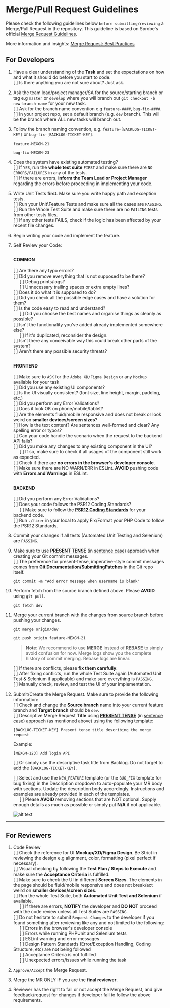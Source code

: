 # Merge/Pull Request Guidelines
Please check the following guidelines below `before submitting/reviewing` a Merge/Pull Request in the repository. This guideline is based on Sprobe's official [Merge Request Guidelines](https://portal.sprobe.ph/en/codingstandards/merge-request-guidelines).

More information and insights: [Merge Request: Best Practices](https://www.metridev.com/metrics/merge-request-best-practices-for-code-integration/)

## For Developers
1. Have a clear understanding of the **Task** and set the expectations on how and what it should do before you start to code.   
    [ ] Is there anything you are not sure about? Just ask.

2. Ask the team lead/project manager/SA for the source/starting branch or tag e.g `master` or `develop` where you will branch out `git checkout -b new-branch-name` for your new task.   
    [ ] Ask for the branch name convention e.g `feature-####`, `bug-fix-####`.  
    [ ] In your project repo, set a default branch (e.g. `dev` branch). This will be the branch where ALL new tasks will branch out.

3. Follow the branch naming convention, e.g. `feature-[BACKLOG-TICKET-KEY]` or `bug-fix-[BACKLOG-TICKET-KEY]`.
    ```
    feature-MEXGM-21
    ```

    ```
    bug-fix-MEXGM-23
    ```

4. Does the system have existing automated testing?    
    [ ] If `YES`, run the **whole test suite** `FIRST` and make sure there are `NO ERRORS/FAILURES` in any of the tests.    
    [ ] If there are errors, **inform the Team Lead or Project Manager** regarding the errors before proceeding in implementing your code.

5. Write Unit Tests **first**. Make sure you write happy path and exception tests.  
    [ ] Run your Unit\Feature Tests and make sure all the cases are `PASSING`.     
    [ ] Run the Whole Test Suite and make sure there are no `FAILING` tests from other tests files.   
    [ ] If any other tests FAILS, check if the logic has been affected by your recent file changes.     

6. Begin writing your code and implement the feature.

7. Self Review your Code:

    <strong style="font-size: 14px">COMMON</strong>
    - 

    [ ] Are there any typo errors?  
    [ ] Did you remove everything that is not supposed to be there?     
&nbsp;&nbsp;&nbsp;&nbsp;&nbsp;[ ] Debug prints/logs?    
&nbsp;&nbsp;&nbsp;&nbsp;&nbsp;[ ] Unnecessary trailing spaces or extra empty lines?     
    [ ] Does it do what it is supposed to do?   
    [ ] Did you check all the possible edge cases and have a solution for them?     
    [ ] Is the code easy to read and understand?    
&nbsp;&nbsp;&nbsp;&nbsp;&nbsp;[ ] Did you choose the best names and organise things as cleanly as possible?      
    [ ] Isn't the functionality you've added already implemented somewhere else?    
&nbsp;&nbsp;&nbsp;&nbsp;&nbsp;[ ] If it's duplicated, reconsider the design.     
    [ ] Isn't there any conceivable way this could break other parts of the system?     
    [ ] Aren't there any possible security threats?     

    <strong style="font-size: 14px">FRONTEND</strong>
    - 
    
    [ ] Make sure to `ASK` for the `Adobe XD/Figma Design` or any `Mockup` available for your task  
    [ ] Did you use any existing UI components?     
    [ ] Is the UI visually consistent? (font size, line height, margin, padding, etc.)    
    [ ] Did you perform any Error Validations?   
    [ ] Does it look OK on phone/mobile/tablet?     
    [ ] Are the elements fluid/mobile responsive and does not break or look weird on **smaller devices/screen sizes**?     
    [ ] How is the text content? Are sentences well-formed and clear? Any spelling error or typos?  
    [ ] Can your code handle the scenario when the request to the backend API fails?    
    [ ] Did you make any changes to any existing component in the UI?   
&nbsp;&nbsp;&nbsp;&nbsp;&nbsp;[ ] If so, make sure to check if all usages of the component still work as expected.    
    [ ] Check if there are **no errors in the browser's developer console**.    
    [ ] Make sure there are NO WARN/ERR in ESLint. **AVOID** pushing code with **Errors and Warnings** in ESLint.    

    <strong style="font-size: 14px">BACKEND</strong>
    - 
 
    [ ] Did you perform any Error Validations?   
    [ ] Does your code follows the PSR12 Coding Standards?      
&nbsp;&nbsp;&nbsp;&nbsp;&nbsp;[ ] Make sure to follow the <a href="https://www.php-fig.org/psr/psr-12/">**PSR12 Coding Standards**</a> for your backend code.   
    [ ] Run `./fixer` in your local to apply Fix/Format your PHP Code to follow the PSR12 Standards.    

8. Commit your changes if all tests (Automated Unit Testing and Selenium) are `PASSING`. 

9. Make sure to use <u>**PRESENT TENSE**</u> (in [sentence case](https://writer.com/blog/sentence-case/#:~:text=When%20you%20use%20sentence%20case,you%20would%20a%20regular%20sentence.)) approach when creating your Git commit messages.  
    [ ] The preference for present-tense, imperative-style commit messages comes from [**Git Documentation/SubmittingPatches**](https://git.kernel.org/pub/scm/git/git.git/tree/Documentation/SubmittingPatches?h=v2.36.1#n181) in the Git repo itself.

    ```
    git commit -m "Add error message when username is blank"
    ```

    

10. Perform fetch from the source branch defined above. Please <b>**AVOID**</b> using `git pull`.

    ```
    git fetch dev 
    ```

11. Merge your current branch with the changes from source branch before pushing your changes.

    ```
    git merge origin/dev
    ```
    ```
    git push origin feature-MEXGM-21
    ```

    > **Note**: We recommend to use **MERGE** instead of **REBASE** to simply avoid confusion for now. Merge logs show you the complete history of commit merging. Rebase logs are linear. 

    [ ] If there are conflicts, please **fix them carefully**.  
    [ ] After fixing conflicts, run the whole Test Suite again (Automated Unit Test & Selenium if applicable) and make sure everything is `PASSING`.  
    [ ] Manually check, review, and test the UI of your implementation.  

12. Submit/Create the Merge Request. Make sure to provide the following information:   
    [ ] Check and change the **Source branch** name into your current feature branch and **Target branch** should be `dev`.  
    [ ] Descriptive Merge Request **Title** using <u>**PRESENT TENSE**</u> (in [sentence case](https://writer.com/blog/sentence-case/#:~:text=When%20you%20use%20sentence%20case,you%20would%20a%20regular%20sentence.)) approach (as mentioned above) using the following template: 
    
    ```    
    [BACKLOG-TICKET-KEY] Present tense title describing the merge request
    ```
    Example:
    ```    
    [MEXGM-123] Add login API
    ```
    [ ] Or simply use the descriptive task title from Backlog. Do not forget to add the `[BACKLOG-TICKET-KEY]`.

    [ ] Select and use the `NEW_FEATURE` template (or the `BUG_FIX` template for bug fixing) in the Description dropdown to auto-populate your MR body with sections. Update the description body accordingly. Instructions and examples are already provided in each of the templates.    
&nbsp;&nbsp;&nbsp;&nbsp;&nbsp;[ ] Please **AVOID** removing sections that are NOT optional. Supply enough details as much as possible or simply put **N/A** if not applicable.

    ![alt text](.gitlab/image.png)

---

## For Reviewers

1. Code Review  
    [ ] Check the reference for UI **Mockup/XD/Figma Design**. Be Strict in reviewing the design e.g alignment, color, formatting (pixel perfect if necessary).     
    [ ] Visual checking by following the **Test Plan / Steps to Execute** and make sure the **Acceptance Criteria** is fulfilled.    
    [ ] Make sure to check the UI in different **Screen Sizes**. The elements in the page should be fluid/mobile responsive and does not break/act weird on **smaller devices/screen sizes**.   
    [ ] Run the whole Test Suite, both **Automated Unit Test and Selenium** if available.   
&nbsp;&nbsp;&nbsp;&nbsp;&nbsp;[ ] If there are errors, **NOTIFY** the developer and **DO NOT** proceed with the code review unless all Test Suites are `PASSING`.   
    [ ] Do not hesitate to submit `Request Changes` to the developer if you found something after reviewing like any and not limited to the following:   
&nbsp;&nbsp;&nbsp;&nbsp;&nbsp;[ ] Errors in the browser's developer console   
&nbsp;&nbsp;&nbsp;&nbsp;&nbsp;[ ] Errors while running PHPUnit and Selenium tests      
&nbsp;&nbsp;&nbsp;&nbsp;&nbsp;[ ] ESLint warning and error messages     
&nbsp;&nbsp;&nbsp;&nbsp;&nbsp;[ ] Design Pattern Standards (Error/Exception Handling, Coding Structure, etc) are not being followed     
&nbsp;&nbsp;&nbsp;&nbsp;&nbsp;[ ] Acceptance Criteria is not fulfilled      
&nbsp;&nbsp;&nbsp;&nbsp;&nbsp;[ ] Unexpected errors/issues while running the task 

2. `Approve/Accept` the Merge Request.
3. Merge the MR ONLY IF you are the **final reviewer**.
4. Reviewer has the right to fail or not accept the Merge Request, and give feedback/request for changes if developer fail to follow the above requirements.
